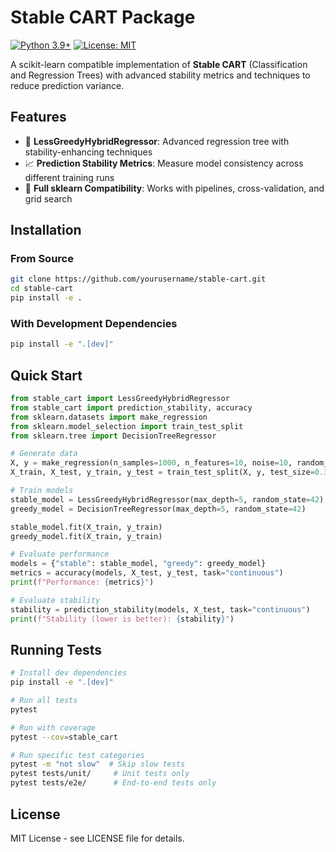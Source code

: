 # Stable CART Package

[![Python 3.9+](https://img.shields.io/badge/python-3.9+-blue.svg)](https://www.python.org/downloads/)
[![License: MIT](https://img.shields.io/badge/License-MIT-yellow.svg)](https://opensource.org/licenses/MIT)

A scikit-learn compatible implementation of **Stable CART** (Classification and Regression Trees) with advanced stability metrics and techniques to reduce prediction variance.

## Features

- 🌳 **LessGreedyHybridRegressor**: Advanced regression tree with stability-enhancing techniques
- 📈 **Prediction Stability Metrics**: Measure model consistency across different training runs
- 🔧 **Full sklearn Compatibility**: Works with pipelines, cross-validation, and grid search

## Installation

### From Source

```bash
git clone https://github.com/yourusername/stable-cart.git
cd stable-cart
pip install -e .
```

### With Development Dependencies

```bash
pip install -e ".[dev]"
```

## Quick Start

```python
from stable_cart import LessGreedyHybridRegressor
from stable_cart import prediction_stability, accuracy
from sklearn.datasets import make_regression
from sklearn.model_selection import train_test_split
from sklearn.tree import DecisionTreeRegressor

# Generate data
X, y = make_regression(n_samples=1000, n_features=10, noise=10, random_state=42)
X_train, X_test, y_train, y_test = train_test_split(X, y, test_size=0.3, random_state=42)

# Train models
stable_model = LessGreedyHybridRegressor(max_depth=5, random_state=42)
greedy_model = DecisionTreeRegressor(max_depth=5, random_state=42)

stable_model.fit(X_train, y_train)
greedy_model.fit(X_train, y_train)

# Evaluate performance
models = {"stable": stable_model, "greedy": greedy_model}
metrics = accuracy(models, X_test, y_test, task="continuous")
print(f"Performance: {metrics}")

# Evaluate stability
stability = prediction_stability(models, X_test, task="continuous")
print(f"Stability (lower is better): {stability}")
```

## Running Tests

```bash
# Install dev dependencies
pip install -e ".[dev]"

# Run all tests
pytest

# Run with coverage
pytest --cov=stable_cart

# Run specific test categories
pytest -m "not slow"  # Skip slow tests
pytest tests/unit/     # Unit tests only
pytest tests/e2e/      # End-to-end tests only
```

## License

MIT License - see LICENSE file for details.
